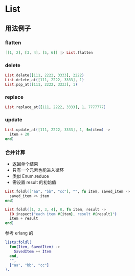 # List

## 用法例子

### flatten

```elixir
[[1, 2], [3, 4], [5, 6]] |> List.flatten
```

### delete

```elixir
List.delete([111, 2222, 3333], 2222)
List.delete_at([111, 2222, 3333], 1)
List.pop_at([111, 2222, 3333], 1)
```

### replace

```elixir
List.replace_at([111, 2222, 3333], 1, 7777777)
```

### update

```elixir
List.update_at([111, 2222, 3333], 1, fn(item) ->
  item + 20
end)
```

### 合并计算

- 返回单个结果
- 只有一个元素也能进入循环
- 类似 Enum.reduce
- 需设置 result 的初始值

```elixir
List.foldl(["aa", "bb", "cc"], "", fn item, saved_item ->
  saved_item <> item
end)
```

```elixir
List.foldl([1, 2, 3, 4], 0, fn item, result ->
  IO.inspect("each item #{item}, result #{result}")
  item + result
end)
```

参考 erlang 的

```erlang
lists:foldl(
  fun(Item, SavedItem) ->
    SavedItem ++ Item
  end,
  "",
  ["aa", "bb", "cc"]
).
```
